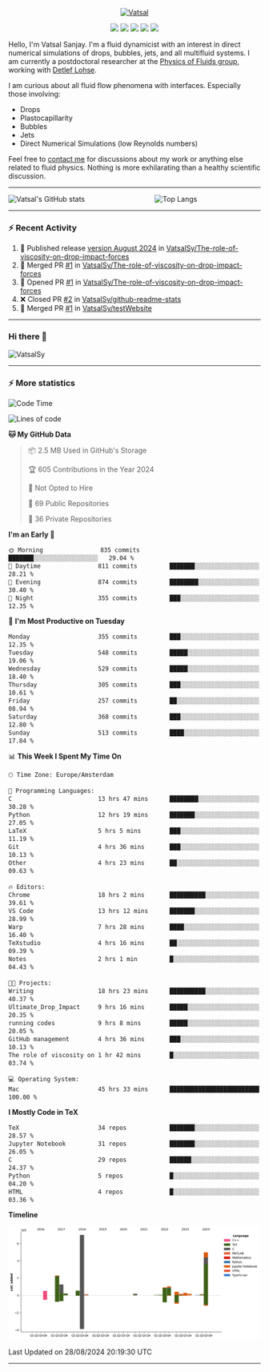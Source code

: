 <center>

[<img alt="Vatsal" width="200px" src="https://www.dropbox.com/s/dxyybgtblo8er6h/Logo_Vatsal_Vector.png?raw=1">](https://www.vatsalsanjay.com)

[<img src="https://img.shields.io/badge/googlescholar-4285F4?&style=for-the-badge&logo=googlescholar&logoColor=white">](https://scholar.google.com/citations?hl=en&user=67aQviYAAAAJ)
[<img src="https://img.shields.io/static/v1.svg?&style=for-the-badge&logo=ResearchGate&label=&message=ResearchGate&logoColor=white&color=green">](https://www.researchgate.net/profile/Vatsal-Sanjay-2)
[<img src="https://img.shields.io/badge/twitter-1DA1F2?&style=for-the-badge&logo=twitter&logoColor=white">](https://twitter.com/VatsalSanjay)
[<img src="https://img.shields.io/badge/linkedin-0A66C2?&style=for-the-badge&logo=linkedin">](https://www.linkedin.com/in/vatsalsanjay/)
[<img src="https://img.shields.io/badge/orcid-A6CE39?&style=for-the-badge&logo=orcid&logoColor=white">](https://orcid.org/0000-0002-4293-6099)

</center>

Hello, I'm Vatsal Sanjay. I'm a fluid dynamicist with an interest in direct numerical simulations of drops, bubbles, jets, and all multifluid systems. I am currently a postdoctoral researcher at the [Physics of Fluids group](https://pof.tnw.utwente.nl), working with [Detlef Lohse](https://en.wikipedia.org/wiki/Detlef_Lohse). 

I am curious about all fluid flow phenomena with interfaces. Especially those involving:

- Drops
- Plastocapillarity
- Bubbles
- Jets
- Direct Numerical Simulations (low Reynolds numbers)

Feel free to [contact me](mailto:contact@vatsalsanjay.com) for discussions about my work or anything else related to fluid physics. Nothing is more exhilarating than a healthy scientific discussion.

<!-- ![Vatsal's GitHub stats](https://github-readme-stats-xi-wine-74.vercel.app/api?username=VatsalSy&show_icons=true&theme=vision-friendly-dark)

![Top Langs](https://github-readme-stats-xi-wine-74.vercel.app/api/top-langs/?username=VatsalSy&layout=compact&theme=vision-friendly-dark) -->

---
<div style="display: flex; justify-content: space-between;">
    <img src="https://github-readme-stats-xi-wine-74.vercel.app/api?username=VatsalSy&show_icons=true&theme=vision-friendly-dark" alt="Vatsal's GitHub stats" style="width: 55%;">
    <img src="https://github-readme-stats-xi-wine-74.vercel.app/api/top-langs/?username=VatsalSy&layout=compact&theme=vision-friendly-dark" alt="Top Langs" style="width: 42%;">
</div>

---

### :zap: Recent Activity

<!--START_SECTION:activity-->
1. 🚀 Published release [version August 2024](https://github.com/VatsalSy/The-role-of-viscosity-on-drop-impact-forces/releases/tag/v1.0) in [VatsalSy/The-role-of-viscosity-on-drop-impact-forces](https://github.com/VatsalSy/The-role-of-viscosity-on-drop-impact-forces)
2. 🎉 Merged PR [#1](https://github.com/VatsalSy/The-role-of-viscosity-on-drop-impact-forces/pull/1) in [VatsalSy/The-role-of-viscosity-on-drop-impact-forces](https://github.com/VatsalSy/The-role-of-viscosity-on-drop-impact-forces)
3. 💪 Opened PR [#1](https://github.com/VatsalSy/The-role-of-viscosity-on-drop-impact-forces/pull/1) in [VatsalSy/The-role-of-viscosity-on-drop-impact-forces](https://github.com/VatsalSy/The-role-of-viscosity-on-drop-impact-forces)
4. ❌ Closed PR [#2](https://github.com/VatsalSy/github-readme-stats/pull/2) in [VatsalSy/github-readme-stats](https://github.com/VatsalSy/github-readme-stats)
5. 🎉 Merged PR [#1](https://github.com/VatsalSy/testWebsite/pull/1) in [VatsalSy/testWebsite](https://github.com/VatsalSy/testWebsite)
<!--END_SECTION:activity-->
---

### Hi there 👋
<p align="left"> <img src="https://komarev.com/ghpvc/?username=VatsalSy&label=Profile%20views&color=orange&style=for-the-badge" alt="VatsalSy" /> </p>

---
### :zap: More statistics

<!--START_SECTION:waka-->
![Code Time](http://img.shields.io/badge/Code%20Time-246%20hrs%2031%20mins-blue)

![Lines of code](https://img.shields.io/badge/From%20Hello%20World%20I%27ve%20Written-20.3%20million%20lines%20of%20code-blue)

**🐱 My GitHub Data** 

> 📦 2.5 MB Used in GitHub's Storage 
 > 
> 🏆 605 Contributions in the Year 2024
 > 
> 🚫 Not Opted to Hire
 > 
> 📜 69 Public Repositories 
 > 
> 🔑 36 Private Repositories 
 > 
**I'm an Early 🐤** 

```text
🌞 Morning                835 commits         ███████░░░░░░░░░░░░░░░░░░   29.04 % 
🌆 Daytime                811 commits         ███████░░░░░░░░░░░░░░░░░░   28.21 % 
🌃 Evening                874 commits         ████████░░░░░░░░░░░░░░░░░   30.40 % 
🌙 Night                  355 commits         ███░░░░░░░░░░░░░░░░░░░░░░   12.35 % 
```
📅 **I'm Most Productive on Tuesday** 

```text
Monday                   355 commits         ███░░░░░░░░░░░░░░░░░░░░░░   12.35 % 
Tuesday                  548 commits         █████░░░░░░░░░░░░░░░░░░░░   19.06 % 
Wednesday                529 commits         █████░░░░░░░░░░░░░░░░░░░░   18.40 % 
Thursday                 305 commits         ███░░░░░░░░░░░░░░░░░░░░░░   10.61 % 
Friday                   257 commits         ██░░░░░░░░░░░░░░░░░░░░░░░   08.94 % 
Saturday                 368 commits         ███░░░░░░░░░░░░░░░░░░░░░░   12.80 % 
Sunday                   513 commits         ████░░░░░░░░░░░░░░░░░░░░░   17.84 % 
```


📊 **This Week I Spent My Time On** 

```text
🕑︎ Time Zone: Europe/Amsterdam

💬 Programming Languages: 
C                        13 hrs 47 mins      ████████░░░░░░░░░░░░░░░░░   30.28 % 
Python                   12 hrs 19 mins      ███████░░░░░░░░░░░░░░░░░░   27.05 % 
LaTeX                    5 hrs 5 mins        ███░░░░░░░░░░░░░░░░░░░░░░   11.19 % 
Git                      4 hrs 36 mins       ███░░░░░░░░░░░░░░░░░░░░░░   10.13 % 
Other                    4 hrs 23 mins       ██░░░░░░░░░░░░░░░░░░░░░░░   09.63 % 

🔥 Editors: 
Chrome                   18 hrs 2 mins       ██████████░░░░░░░░░░░░░░░   39.61 % 
VS Code                  13 hrs 12 mins      ███████░░░░░░░░░░░░░░░░░░   28.99 % 
Warp                     7 hrs 28 mins       ████░░░░░░░░░░░░░░░░░░░░░   16.40 % 
TeXstudio                4 hrs 16 mins       ██░░░░░░░░░░░░░░░░░░░░░░░   09.39 % 
Notes                    2 hrs 1 min         █░░░░░░░░░░░░░░░░░░░░░░░░   04.43 % 

🐱‍💻 Projects: 
Writing                  18 hrs 23 mins      ██████████░░░░░░░░░░░░░░░   40.37 % 
Ultimate_Drop_Impact     9 hrs 16 mins       █████░░░░░░░░░░░░░░░░░░░░   20.35 % 
running codes            9 hrs 8 mins        █████░░░░░░░░░░░░░░░░░░░░   20.05 % 
GitHub management        4 hrs 36 mins       ███░░░░░░░░░░░░░░░░░░░░░░   10.13 % 
The role of viscosity on 1 hr 42 mins        █░░░░░░░░░░░░░░░░░░░░░░░░   03.74 % 

💻 Operating System: 
Mac                      45 hrs 33 mins      █████████████████████████   100.00 % 
```

**I Mostly Code in TeX** 

```text
TeX                      34 repos            ███████░░░░░░░░░░░░░░░░░░   28.57 % 
Jupyter Notebook         31 repos            ███████░░░░░░░░░░░░░░░░░░   26.05 % 
C                        29 repos            ██████░░░░░░░░░░░░░░░░░░░   24.37 % 
Python                   5 repos             █░░░░░░░░░░░░░░░░░░░░░░░░   04.20 % 
HTML                     4 repos             █░░░░░░░░░░░░░░░░░░░░░░░░   03.36 % 
```



**Timeline**

![Lines of Code chart](https://raw.githubusercontent.com/VatsalSy/VatsalSy/main/assets/bar_graph.png)


 Last Updated on 28/08/2024 20:19:30 UTC
<!--END_SECTION:waka-->
---
